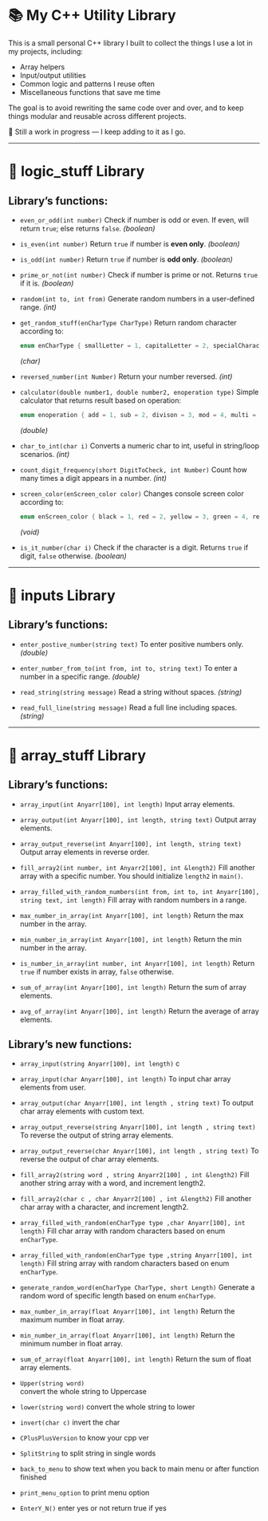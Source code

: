 
# 📚 My C++ Utility Library

This is a small personal C++ library I built to collect the things I use a lot in my projects, including:

* Array helpers
* Input/output utilities
* Common logic and patterns I reuse often
* Miscellaneous functions that save me time

The goal is to avoid rewriting the same code over and over, and to keep things modular and reusable across different projects.

🔧 Still a work in progress — I keep adding to it as I go.

---

# 🔁 logic\_stuff Library

## Library’s functions:

* `even_or_odd(int number)`
  Check if number is odd or even. If even, will return `true`; else returns `false`. *(boolean)*

* `is_even(int number)`
  Return `true` if number is **even only**. *(boolean)*

* `is_odd(int number)`
  Return `true` if number is **odd only**. *(boolean)*

* `prime_or_not(int number)`
  Check if number is prime or not. Returns `true` if it is. *(boolean)*

* `random(int to, int from)`
  Generate random numbers in a user-defined range. *(int)*

* `get_random_stuff(enCharType CharType)`
  Return random character according to:

  ```cpp
  enum enCharType { smallLetter = 1, capitalLetter = 2, specialCharacter = 3, digit = 4 };
  ```

  *(char)*

* `reversed_number(int Number)`
  Return your number reversed. *(int)*

* `calculator(double number1, double number2, enoperation type)`
  Simple calculator that returns result based on operation:

  ```cpp
  enum enoperation { add = 1, sub = 2, divison = 3, mod = 4, multi = 5 };
  ```

  *(double)*

* `char_to_int(char i)`
  Converts a numeric char to int, useful in string/loop scenarios. *(int)*

* `count_digit_frequency(short DigitToCheck, int Number)`
  Count how many times a digit appears in a number. *(int)*

* `screen_color(enScreen_color color)`
  Changes console screen color according to:

  ```cpp
  enum enScreen_color { black = 1, red = 2, yellow = 3, green = 4, red_on_black = 5, purple = 6 };
  ```

  *(void)*

* `is_it_number(char i)`
  Check if the character is a digit. Returns `true` if digit, `false` otherwise. *(boolean)*

---

# 🎯 inputs Library

## Library’s functions:

* `enter_postive_number(string text)`
  To enter positive numbers only. *(double)*

* `enter_number_from_to(int from, int to, string text)`
  To enter a number in a specific range. *(double)*

* `read_string(string message)`
  Read a string without spaces. *(string)*

* `read_full_line(string message)`
  Read a full line including spaces. *(string)*

---

# 🧬 array\_stuff Library

## Library’s functions:

* `array_input(int Anyarr[100], int length)`
  Input array elements.

* `array_output(int Anyarr[100], int length, string text)`
  Output array elements.

* `array_output_reverse(int Anyarr[100], int length, string text)`
  Output array elements in reverse order.

* `fill_array2(int number, int Anyarr2[100], int &length2)`
  Fill another array with a specific number. You should initialize `length2` in `main()`.

* `array_filled_with_random_numbers(int from, int to, int Anyarr[100], string text, int length)`
  Fill array with random numbers in a range.

* `max_number_in_array(int Anyarr[100], int length)`
  Return the max number in the array.

* `min_number_in_array(int Anyarr[100], int length)`
  Return the min number in the array.

* `is_number_in_array(int number, int Anyarr[100], int length)`
  Return `true` if number exists in array, `false` otherwise.

* `sum_of_array(int Anyarr[100], int length)`
  Return the sum of array elements.

* `avg_of_array(int Anyarr[100], int length)`
  Return the average of array elements.

## Library’s new functions:

* `array_input(string Anyarr[100], int length)`
  c

* `array_input(char Anyarr[100], int length)`
  To input char array elements from user.

* `array_output(char Anyarr[100], int length , string text)`
  To output char array elements with custom text.

* `array_output_reverse(string Anyarr[100], int length , string text)`
  To reverse the output of string array elements.

* `array_output_reverse(char Anyarr[100], int length , string text)`
  To reverse the output of char array elements.

* `fill_array2(string word , string Anyarr2[100] , int &length2)`
  Fill another string array with a word, and increment length2.

* `fill_array2(char c , char Anyarr2[100] , int &length2)`
  Fill another char array with a character, and increment length2.

* `array_filled_with_random(enCharType type ,char Anyarr[100], int length)`
  Fill char array with random characters based on enum `enCharType`.

* `array_filled_with_random(enCharType type ,string Anyarr[100], int length)`
  Fill string array with random characters based on enum `enCharType`.

* `generate_random_word(enCharType CharType, short Length)`
  Generate a random word of specific length based on enum `enCharType`.

* `max_number_in_array(float Anyarr[100], int length)`
  Return the maximum number in float array.

* `min_number_in_array(float Anyarr[100], int length)`
  Return the minimum number in float array.

* `sum_of_array(float Anyarr[100], int length)`
  Return the sum of float array elements.

* `Upper(string word)`  
  convert the whole string to Uppercase

* `lower(string word)`
 convert the whole string to lower

* `invert(char c)`
  invert the char 

* `CPlusPlusVersion`
to know your cpp ver

* `SplitString`
to split string in single words 

* `back_to_menu`
to show text when you back to main menu or after function finished

* `print_menu_option`
 to print menu option 
 
* `EnterY_N()`
enter yes or not return true if yes

